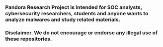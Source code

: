 ### Pandora Research Project is intended for SOC analysts, cybersecurity researchers, students and anyone wants to analyze malwares and study related materials.
###
### Disclaimer. We do not encourage or endorse any illegal use of these repositories.
<!--
**Pandora-research/Pandora-research** is a ✨ _special_ ✨ repository because its `README.md` (this file) appears on your GitHub profile.

Here are some ideas to get you started:

- 🔭 I’m currently working on ...
- 🌱 I’m currently learning ...
- 👯 I’m looking to collaborate on ...
- 🤔 I’m looking for help with ...
- 💬 Ask me about ...
- 📫 How to reach me: ...
- 😄 Pronouns: ...
- ⚡ Fun fact: ...
-->
